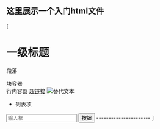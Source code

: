 #
这里展示一个入门html文件
-----------------------
[
<!-- 文档结构 -->
<!DOCTYPE html>
<html>
<head>
    <title>标题</title>
</head>
<body>
    <!-- 常用标签 -->
    <h1>一级标题</h1>  <!-- 块级元素 -->
    <p>段落</p>
    <div>块容器</div>
    <span>行内容器</span> <!-- 行内元素 -->
    <a href="链接地址">超链接</a>
    <img src="图片路径" alt="替代文本">
    <ul>
        <li>列表项</li>  <!-- 无序列表 -->
    </ul>
    <input type="text" placeholder="输入框">
    <button>按钮</button> 
</body>
</html>
----------------------
]
